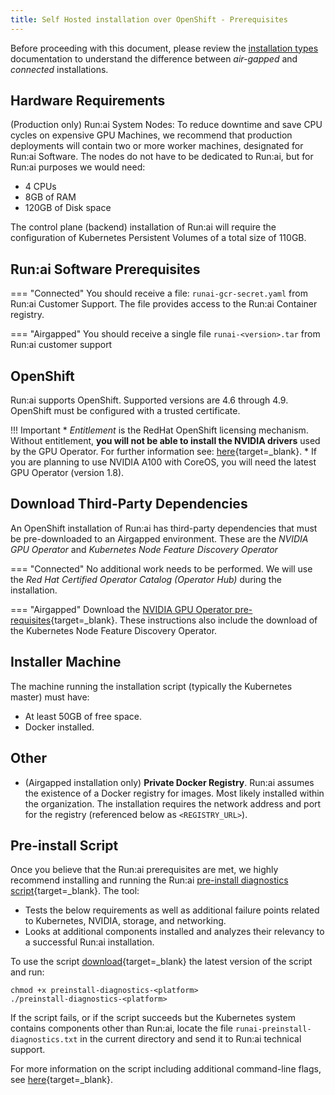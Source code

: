 ```yaml
---
title: Self Hosted installation over OpenShift - Prerequisites
---
```


Before proceeding with this document, please review the [installation types](../../installation-types.md) documentation to understand the difference between _air-gapped_ and _connected_ installations. 
## Hardware Requirements

(Production only) Run:ai System Nodes: To reduce downtime and save CPU cycles on expensive GPU Machines, we recommend that production deployments will contain two or more worker machines, designated for Run:ai Software. The nodes do not have to be dedicated to Run:ai, but for Run:ai purposes we would need:

* 4 CPUs
* 8GB of RAM
* 120GB of Disk space

The control plane (backend) installation of Run:ai will require the configuration of  Kubernetes Persistent Volumes of a total size of 110GB.  

## Run:ai Software Prerequisites

=== "Connected"
    You should receive a file: `runai-gcr-secret.yaml` from Run:ai Customer Support. The file provides access to the Run:ai Container registry.

=== "Airgapped"
    You should receive a single file `runai-<version>.tar` from Run:ai customer support

## OpenShift 

Run:ai supports OpenShift. Supported versions are 4.6 through 4.9. 
OpenShift must be configured with a trusted certificate.


!!! Important
    * _Entitlement_ is the RedHat OpenShift licensing mechanism. Without entitlement, __you will not be able to install the NVIDIA drivers__ used by the GPU Operator. For further information see: [here](https://www.openshift.com/blog/how-to-use-entitled-image-builds-to-build-drivercontainers-with-ubi-on-openshift){target=_blank}. 
    * If you are planning to use NVIDIA A100 with CoreOS, you will need the latest GPU Operator (version 1.8).


## Download Third-Party Dependencies

An OpenShift installation of Run:ai has third-party dependencies that must be pre-downloaded to an Airgapped environment. These are the _NVIDIA GPU Operator_ and _Kubernetes Node Feature Discovery Operator_ 


=== "Connected"
    No additional work needs to be performed. We will use the _Red Hat Certified Operator Catalog (Operator Hub)_ during the installation. 

=== "Airgapped"
    Download the [NVIDIA GPU Operator pre-requisites](https://docs.nvidia.com/datacenter/cloud-native/gpu-operator/install-gpu-operator-air-gapped.html#install-gpu-operator-air-gapped){target=_blank}. These instructions also include the download of the Kubernetes Node Feature Discovery Operator.
## Installer Machine

The machine running the installation script (typically the Kubernetes master) must have:

* At least 50GB of free space.
* Docker installed.

## Other

* (Airgapped installation only) __Private Docker Registry__. Run:ai assumes the existence of a Docker registry for images. Most likely installed within the organization. The installation requires the network address and port for the registry (referenced below as `<REGISTRY_URL>`). 


## Pre-install Script

Once you believe that the Run:ai prerequisites are met, we highly recommend installing and running the Run:ai  [pre-install diagnostics script](https://github.com/run-ai/preinstall-diagnostics){target=_blank}. The tool:

* Tests the below requirements as well as additional failure points related to Kubernetes, NVIDIA, storage, and networking.
* Looks at additional components installed and analyzes their relevancy to a successful Run:ai installation. 

To use the script [download](https://github.com/run-ai/preinstall-diagnostics/releases){target=_blank} the latest version of the script and run:

```
chmod +x preinstall-diagnostics-<platform>
./preinstall-diagnostics-<platform> 
```

If the script fails, or if the script succeeds but the Kubernetes system contains components other than Run:ai, locate the file `runai-preinstall-diagnostics.txt` in the current directory and send it to Run:ai technical support. 

For more information on the script including additional command-line flags, see [here](https://github.com/run-ai/preinstall-diagnostics){target=_blank}.

